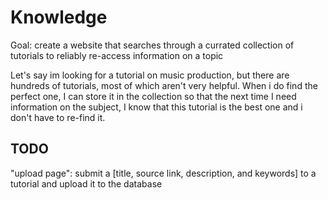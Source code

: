 # Knowledge
Goal: create a website that searches through a currated collection of tutorials to reliably re-access information on a topic

Let's say im looking for a tutorial on music production, but there are hundreds of tutorials, most of which aren't very helpful. When i do find the perfect one, I can store it in the collection so that the next time I need information on the subject, I know that this tutorial is the best one and i don't have to re-find it.


## TODO
"upload page": submit a [title, source link, description, and keywords] to a tutorial and upload it to the database
